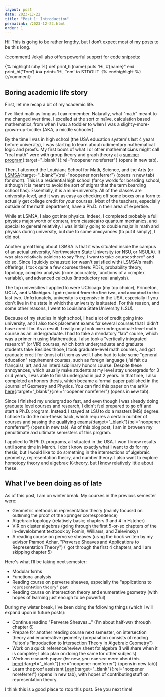 ```yaml
---
layout: post
date: 2023-12-22
title: "Post 1: Introduction"
permalink: /2023-12-22.html
order: 1
---
```


Hi! This is going to be rather lengthy, but I don't expect most of my posts to be this long.

{::comment}
Jekyll also offers powerful support for code snippets:

{% highlight ruby %}
def print_hi(name)
  puts "Hi, #{name}"
end
print_hi('Tom')
#=> prints 'Hi, Tom' to STDOUT.
{% endhighlight %}
{:/comment}

## Boring academic life story

First, let me recap a bit of my academic life.

I've liked math as long as I can remember. Naturally, what "math" meant to me changed over time. I excelled at the sort of naïve, calculation based mathematics, from when I was a toddler to when I was a slightly-more-grown-up-toddler (AKA, a middle schooler).

By the time I was in high school (the USA education system's last 4 years before university), I was starting to learn about rudimentary mathematical logic and proofs. My first bouts of what I or other mathematicians might call "real math" were with group theory and graph theory at a [summer program](https://www.math.lsu.edu/mathcircle){:target="_blank"}{:rel="noopener noreferrer"} (opens in new tab).

Then, I attended the Louisiana School for Math, Science, and the Arts (or [LSMSA](https://www.lsmsa.edu/){:target="_blank"}{:rel="noopener noreferrer"} (opens in new tab) for short). This is a residential high school (fancy words for boarding school, although it is meant to avoid the sort of stigma that the term boarding school has). Essentially, it is a mini-university. All of the classes are university-level, and it was as easy as checking off some boxes on a form to actually get college credit for your courses. Most of the teachers, especially outside of the math department, have a Ph.D. in their area of expertise.

While at LSMSA, I also got into physics. Indeed, I completed probably a full physics major worth of content, from classical to quantum mechanics, and special to general relativity. I was initially going to double major in math and physics during university, but due to some annoyances (to put it simply), I did not.

Another great thing about LSMSA is that it was situated inside the campus of an actual university, Northwestern State University (or NSU, or NSULA). It was also relatively painless to say "hey, I want to take courses there" and do so. Since I quickly exhausted (or wasn't satisfied with) LSMSA's math offerings, I took quite a few courses there: PDEs, probability theory, topology, complex analysis (more accurately, functions of a complex variable), and advanced calculus (introductory real analysis).

The top universities I applied to were UChicago (my top choice), Princeton, UCLA, and UMichigan. I got rejected from the first two, and accepted to the last two. Unfortunately, university is expensive in the USA, especially if you don't live in the state in which the university is situated. For this reason, and some other reasons, I went to Louisiana State University (LSU).

Because of my studies in high school, I had a lot of credit going into university, and I also took placement exams for several courses that I didn't have credit for. As a result, I really only took one undergraduate level math course as an undergraduate. I had to take a mandatory "lab" course, which was a primer in using Mathematica. I also took a "vertically integrated research" (or VIR) courses, which both undergraduate and graduate students take. Besides those, I took graduate-level math courses, and got graduate credit for (most of) them as well. I also had to take some "general education" requirement courses, such as foreign language (j'ai fait du français), art, and an interdisciplinary honors course. Despite these annoyances, which usually make students at my level stay undergrads for 3 or 4 years, I was able to finish undergrad in just 2 years. In that time, I also completed an honors thesis, which became a formal paper published in the Journal of Geometry and Physics. You can find this paper on the arXiv [here](https://arxiv.org/abs/2208.08033){:target="_blank"}{:rel="noopener noreferrer"} (opens in new tab).

Since I finished my undergrad so fast, and even though I was already doing graduate level courses and research, I didn't feel prepared to go off and start a Ph.D. program. Instead, I stayed at LSU to do a masters (MS) degree. I chose to do the non-thesis track, which requires a certain number of courses and passing the [qualifying exams](https://www.math.lsu.edu/grad/pastcomps){:target="_blank"}{:rel="noopener noreferrer"} (opens in new tab). As of this blog post, I am in between my penultimate and ultimate semesters of this program.

I applied to 15 Ph.D. programs, all situated in the USA. I won't know results until some time in March. I don't know exactly what I want to do for my thesis, but I would like to do something in the intersections of algebraic geometry, representation theory, and number theory. I also want to explore homotopy theory and algebraic K-theory, but I know relatively little about these.

## What I've been doing as of late

As of this post, I am on winter break. My courses in the previous semester were:
- Geometric methods in representation theory (mainly focused on outlining the proof of the Springer correspondence)
- Algebraic topology (relatively basic; chapters 3 and 4 in Hatcher)
- VIR on cluster algebras (going through the first 5-or-so chapters of the in-develolpment textbook by Fomin, Williams, and Zelevinsky)
- A reading course on perverse sheaves (using the book written by my advisor Pramod Achar, "Perverse Sheaves and Applications to Representation Theory") (I got through the first 4 chapters, and I am skipping chapter 5)

Here's what I'll be taking next semester:
- Modular forms
- Functional analysis
- Reading course on perverse sheaves, especially the "applications to representation theory" part
- Reading course on intersection theory and enumerative geometry (with hopes of learning just enough to be powerful)

During my winter break, I've been doing the following things (which I will expand upon in future posts):
- Continue reading "Perverse Sheaves..." (I'm about half-way through chapter 6)
- Prepare for another reading course next semester, on intersection theory and enumerative geometry (preparation consists of reading Fulton's "Introduction to Intersection Theory in Algebraic Geometry")
- Work on a quick reference/review sheet for algebra (I will share when it is complete; I also plan on doing the same for other subjects)
- Work on research paper (for now, you can see more about this [here](https://abourque72.github.io/researchinterests.html){:target="_blank"}{:rel="noopener noreferrer"} (opens in new tab))
- Learn the proof assistant [Lean](https://leanprover-community.github.io/){:target="_blank"}{:rel="noopener noreferrer"} (opens in new tab), with hopes of contributing stuff on representation theory.

I think this is a good place to stop this post. See you next time!